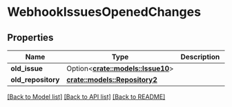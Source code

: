 # WebhookIssuesOpenedChanges

## Properties

Name | Type | Description | Notes
------------ | ------------- | ------------- | -------------
**old_issue** | Option<[**crate::models::Issue10**](Issue_10.md)> |  | 
**old_repository** | [**crate::models::Repository2**](Repository_2.md) |  | 

[[Back to Model list]](../README.md#documentation-for-models) [[Back to API list]](../README.md#documentation-for-api-endpoints) [[Back to README]](../README.md)


